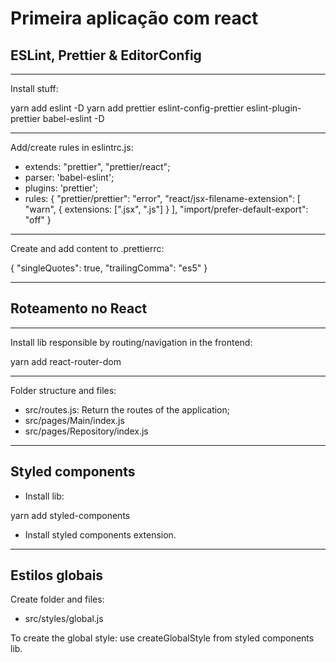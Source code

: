 # Primeira aplicação com react

## ESLint, Prettier & EditorConfig

---

Install stuff:

yarn add eslint -D
yarn add prettier eslint-config-prettier eslint-plugin-prettier babel-eslint -D

---

Add/create rules in eslintrc.js:

- extends: "prettier", "prettier/react";
- parser: 'babel-eslint';
- plugins: 'prettier';
- rules: {
  "prettier/prettier": "error",
  "react/jsx-filename-extension": [
  "warn",
  {
  extensions: [".jsx", ".js"]
  }
  ],
  "import/prefer-default-export": "off"
  }

---

Create and add content to .prettierrc:

{
"singleQuotes": true,
"trailingComma": "es5"
}

---

## Roteamento no React

---

Install lib responsible by routing/navigation in the frontend:

yarn add react-router-dom

---

Folder structure and files:

- src/routes.js: Return the routes of the application;
- src/pages/Main/index.js
- src/pages/Repository/index.js

---

## Styled components

- Install lib:

yarn add styled-components

- Install styled components extension.

---

## Estilos globais

Create folder and files:

- src/styles/global.js

To create the global style: use createGlobalStyle from styled components lib.
